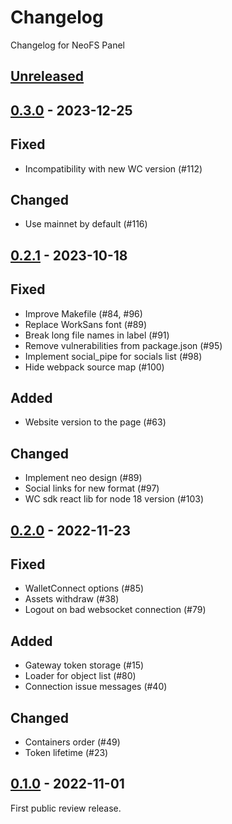 # Changelog

Changelog for NeoFS Panel

## [Unreleased]
	
## [0.3.0] - 2023-12-25

## Fixed
- Incompatibility with new WC version (#112)

## Changed
- Use mainnet by default (#116)

## [0.2.1] - 2023-10-18

## Fixed
- Improve Makefile (#84, #96)
- Replace WorkSans font (#89)
- Break long file names in label (#91)
- Remove vulnerabilities from package.json (#95)
- Implement social_pipe for socials list (#98)
- Hide webpack source map (#100)

## Added
- Website version to the page (#63)

## Changed
- Implement neo design (#89)
- Social links for new format (#97)
- WC sdk react lib for node 18 version (#103)

## [0.2.0] - 2022-11-23

## Fixed
- WalletConnect options (#85)
- Assets withdraw (#38)
- Logout on bad websocket connection (#79)

## Added
- Gateway token storage (#15)
- Loader for object list (#80)
- Connection issue messages (#40)

## Changed
- Containers order (#49)
- Token lifetime (#23)

## [0.1.0] - 2022-11-01

First public review release.


[0.1.0]: https://github.com/nspcc-dev/panel-fs-neo-org/tree/v0.1.0
[0.2.0]: https://github.com/nspcc-dev/panel-fs-neo-org/tree/v0.2.0
[0.2.1]: https://github.com/nspcc-dev/panel-fs-neo-org/tree/v0.2.1
[0.3.0]: https://github.com/nspcc-dev/panel-fs-neo-org/tree/v0.3.0
[Unreleased]: https://github.com/nspcc-dev/panel-fs-neo-org/compare/v0.3.0...master
